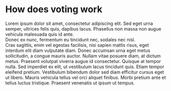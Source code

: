 # How does voting work
Lorem ipsum dolor sit amet, consectetur adipiscing elit. Sed eget urna semper, ultrices felis quis, dapibus lacus. Phasellus non massa non augue vehicula malesuada quis id ante.   
Donec ex nunc, fermentum eu tincidunt nec, sodales nec nisl.   
Cras sagittis, enim vel egestas facilisis, nisi sapien mattis risus, eget interdum elit diam vulputate diam. Donec accumsan urna eget metus sollicitudin, a congue mauris auctor. Nullam vitae posuere diam, at dictum metus. Praesent volutpat viverra augue id consectetur. Quisque at tempor nulla. Sed imperdiet ex elit, ut vestibulum lacus tincidunt quis. Etiam tempor eleifend pretium.    Vestibulum bibendum dolor sed diam efficitur cursus eget ut libero. Mauris vehicula tellus vel orci aliquet finibus. Morbi pretium ante et tellus luctus tristique. Praesent venenatis ut ipsum ut tempus.